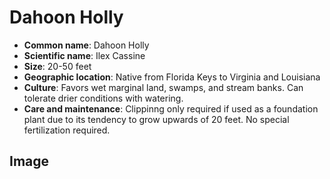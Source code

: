 

# Dahoon Holly

- **Common name**: Dahoon Holly
- **Scientific name**: Ilex Cassine
- **Size**: 20-50 feet
- **Geographic location**: Native from Florida Keys to Virginia and Louisiana
- **Culture**: Favors wet marginal land, swamps, and stream banks. Can tolerate drier conditions with watering.
- **Care and maintenance**: Clippinng only required if used as a foundation plant due to its tendency to grow upwards of 20 feet. No special fertilization required. 

## Image

<!-- Add an image of the plant below. For example:
![Plant 6](images/plant-06.jpg)
-->
